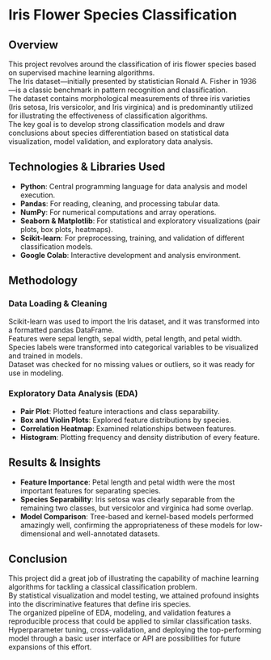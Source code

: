 # **Iris Flower Species Classification**

## **Overview**

This project revolves around the classification of iris flower species based on supervised machine learning algorithms.  
The Iris dataset—initially presented by statistician Ronald A. Fisher in 1936—is a classic benchmark in pattern recognition and classification.  
The dataset contains morphological measurements of three iris varieties (Iris setosa, Iris versicolor, and Iris virginica) and is predominantly utilized for illustrating the effectiveness of classification algorithms.  
The key goal is to develop strong classification models and draw conclusions about species differentiation based on statistical data visualization, model validation, and exploratory data analysis.

## **Technologies & Libraries Used**

- **Python**: Central programming language for data analysis and model execution.  
- **Pandas**: For reading, cleaning, and processing tabular data.
- **NumPy**: For numerical computations and array operations.  
- **Seaborn & Matplotlib**: For statistical and exploratory visualizations (pair plots, box plots, heatmaps).  
- **Scikit-learn**: For preprocessing, training, and validation of different classification models.  
- **Google Colab**: Interactive development and analysis environment.

## **Methodology**

### **Data Loading & Cleaning**

Scikit-learn was used to import the Iris dataset, and it was transformed into a formatted pandas DataFrame.  
Features were sepal length, sepal width, petal length, and petal width.  
Species labels were transformed into categorical variables to be visualized and trained in models.  
Dataset was checked for no missing values or outliers, so it was ready for use in modeling.

### **Exploratory Data Analysis (EDA)**

- **Pair Plot**: Plotted feature interactions and class separability.  
- **Box and Violin Plots**: Explored feature distributions by species.  
- **Correlation Heatmap**: Examined relationships between features.  
- **Histogram**: Plotting frequency and density distribution of every feature.

## **Results & Insights**

- **Feature Importance**: Petal length and petal width were the most important features for separating species.  
- **Species Separability**: Iris setosa was clearly separable from the remaining two classes, but versicolor and virginica had some overlap.  
- **Model Comparison**: Tree-based and kernel-based models performed amazingly well, confirming the appropriateness of these models for low-dimensional and well-annotated datasets.

## **Conclusion**

This project did a great job of illustrating the capability of machine learning algorithms for tackling a classical classification problem.  
By statistical visualization and model testing, we attained profound insights into the discriminative features that define iris species.  
The organized pipeline of EDA, modeling, and validation features a reproducible process that could be applied to similar classification tasks.  
Hyperparameter tuning, cross-validation, and deploying the top-performing model through a basic user interface or API are possibilities for future expansions of this effort.

